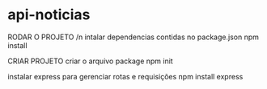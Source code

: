 # api-noticias

RODAR O PROJETO /n
intalar dependencias contidas no package.json
npm install

CRIAR PROJETO
criar o arquivo package
npm init

instalar express para gerenciar rotas e requisições 
npm install express

